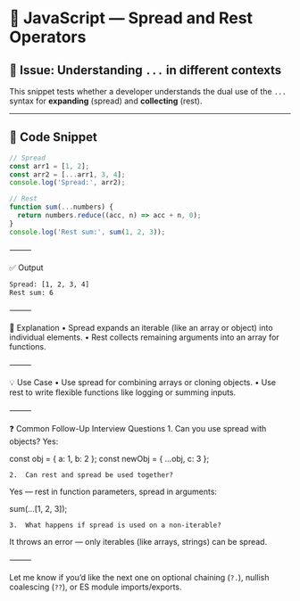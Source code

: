 # 🧠 JavaScript — Spread and Rest Operators

## 📌 Issue: Understanding `...` in different contexts

This snippet tests whether a developer understands the dual use of the `...` syntax for **expanding** (spread) and **collecting** (rest).

---

## 🧪 Code Snippet

```javascript
// Spread
const arr1 = [1, 2];
const arr2 = [...arr1, 3, 4];
console.log('Spread:', arr2);

// Rest
function sum(...numbers) {
  return numbers.reduce((acc, n) => acc + n, 0);
}
console.log('Rest sum:', sum(1, 2, 3));
```

⸻

✅ Output
```sh
Spread: [1, 2, 3, 4]
Rest sum: 6
```

⸻

📖 Explanation
	•	Spread expands an iterable (like an array or object) into individual elements.
	•	Rest collects remaining arguments into an array for functions.

⸻

💡 Use Case
	•	Use spread for combining arrays or cloning objects.
	•	Use rest to write flexible functions like logging or summing inputs.

⸻

❓ Common Follow-Up Interview Questions
	1.	Can you use spread with objects?
Yes:

const obj = { a: 1, b: 2 };
const newObj = { ...obj, c: 3 };


	2.	Can rest and spread be used together?
Yes — rest in function parameters, spread in arguments:

sum(...[1, 2, 3]);


	3.	What happens if spread is used on a non-iterable?
It throws an error — only iterables (like arrays, strings) can be spread.

⸻


Let me know if you’d like the next one on optional chaining (`?.`), nullish coalescing (`??`), or ES module imports/exports.